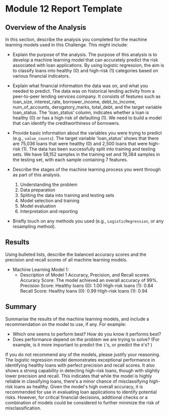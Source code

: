 # Module 12 Report Template

## Overview of the Analysis

In this section, describe the analysis you completed for the machine learning models used in this Challenge. This might include:

* Explain the purpose of the analysis.
The purpose of this analysis is to develop a machine learning model that can accurately predict the risk associated with loan applications. By using logistic regression, the aim is to classify loans into healthy (0) and high-risk (1) categories based on various financial indicators.

* Explain what financial information the data was on, and what you needed to predict.
The data was on historical lending activity from a peer-to-peer lending services company. It consists of features such as loan_size, interest_rate, borrower_income, debt_to_income, num_of_accounts, derogatory_marks, total_debt, and the target variable loan_status. The 'loan_status' column, indicates whether a loan is healthy (0) or has a high risk of defaulting (1). We need to build a model that can identify the creditworthiness of borrowers.

* Provide basic information about the variables you were trying to predict (e.g., `value_counts`).
The target variable 'loan_status' shows that there are 75,036 loans that were healthy (0) and 2,500 loans that were high-risk (1). The data has been successfully split into training and testing sets. We have 58,152 samples in the training set and 19,384 samples in the testing set, with each sample containing 7 features.

* Describe the stages of the machine learning process you went through as part of this analysis.
  1) Understanding the problem
  2) Data preparation
  3) Spliting the data into training and testing sets
  4) Model selection and training
  5) Model evaluation
  7) Interpretation and reporting

* Briefly touch on any methods you used (e.g., `LogisticRegression`, or any resampling method).

## Results

Using bulleted lists, describe the balanced accuracy scores and the precision and recall scores of all machine learning models.

* Machine Learning Model 1:
  * Description of Model 1 Accuracy, Precision, and Recall scores.
    Accuracy Score: The model achieved an overall accuracy of 99%.
    Precision Score:
      Healthy loans (0): 1.00
      High-risk loans (1): 0.84
    Recall Score:
      Healthy loans (0): 0.99
      High-risk loans (1): 0.94


## Summary

Summarise the results of the machine learning models, and include a recommendation on the model to use, if any. For example:
* Which one seems to perform best? How do you know it performs best?
* Does performance depend on the problem we are trying to solve? (For example, is it more important to predict the `1`'s, or predict the `0`'s? )

If you do not recommend any of the models, please justify your reasoning.
The logistic regression model demonstrates exceptional performance in identifying healthy loans with perfect precision and recall scores. It also shows a strong capability in detecting high-risk loans, though with slightly lower precision and recall.  This indicates that while the model is highly reliable in classifying loans, there's a minor chance of misclassifying high-risk loans as healthy. Given the model's high overall accuracy, it is recommended for use in evaluating loan applications to identify potential risks. However, for critical financial decisions, additional checks or a combination of models could be considered to further minimize the risk of misclassification.

